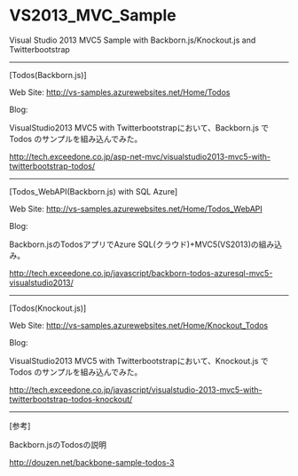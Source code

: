 VS2013_MVC_Sample
=================

Visual Studio 2013 MVC5 Sample with Backborn.js/Knockout.js and Twitterbootstrap

--------------------------------------------------------

[Todos(Backborn.js)]

Web Site: http://vs-samples.azurewebsites.net/Home/Todos

Blog: 

  VisualStudio2013 MVC5 with Twitterbootstrapにおいて、Backborn.js でTodos のサンプルを組み込んでみた。

  http://tech.exceedone.co.jp/asp-net-mvc/visualstudio2013-mvc5-with-twitterbootstrap-todos/
  
--------------------------------------------------------

[Todos_WebAPI(Backborn.js) with SQL Azure]

Web Site: http://vs-samples.azurewebsites.net/Home/Todos_WebAPI

Blog: 

  Backborn.jsのTodosアプリでAzure SQL(クラウド)+MVC5(VS2013)の組み込み。

  http://tech.exceedone.co.jp/javascript/backborn-todos-azuresql-mvc5-visualstudio2013/
  

--------------------------------------------------------

[Todos(Knockout.js)]

Web Site: http://vs-samples.azurewebsites.net/Home/Knockout_Todos

Blog: 

  VisualStudio2013 MVC5 with Twitterbootstrapにおいて、Knockout.js でTodos のサンプルを組み込んでみた。

  http://tech.exceedone.co.jp/javascript/visualstudio-2013-mvc5-with-twitterbootstrap-todos-knockout/
  

--------------------------------------------------------

[参考]

Backborn.jsのTodosの説明

http://douzen.net/backbone-sample-todos-3
